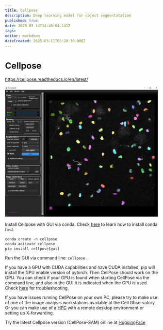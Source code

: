 ```yaml
---
title: Cellpose
description: Deep learning model for object segmentatation
published: true
date: 2025-03-14T14:45:04.141Z
tags: 
editor: markdown
dateCreated: 2025-03-11T06:28:30.906Z
---
```


# Cellpose

https://cellpose.readthedocs.io/en/latest/

![cellpose.png](images/cellpose_01.png)

Install Cellpose with GUI via conda. Check [here](conda.md) to learn how to install conda first.
```
conda create -n cellpose 
conda activate cellpose
pip install cellpose[gui]
```

Run the GUI via command line: ```cellpose``` .   

If you have a GPU with CUDA capabilities and have CUDA installed, pip will install the GPU enable version of pytorch. Then CellPose should work on the GPU. You can check if your GPU is found when starting CellPose via the command line, and also in the GUI it is indicated when the GPU is used. Check [here](https://github.com/MouseLand/cellpose#gpu-version-cuda-on-windows-or-linux) for troubleshooting.   

If you have issues running CellPose on your own PC, please try to make use of one of the image analysis workstations available at the Cell Observatory. Or you can make use of a [HPC](../computing/hpc.md) with a remote desktop environment or setting up X-forwarding.   

Try the latest Cellpose version (CellPose-SAM) online at [HuggingFace](https://huggingface.co/spaces/mouseland/cellpose)
